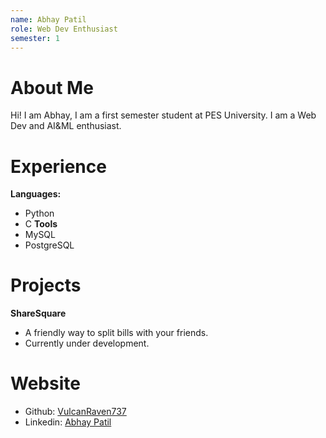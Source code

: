 ```yaml
---
name: Abhay Patil
role: Web Dev Enthusiast
semester: 1
---
```


# About Me
Hi! I am Abhay, I am a first semester student at PES University. I am a Web Dev and AI&ML enthusiast. 

# Experience
**Languages:**
- Python
- C
**Tools**
- MySQL
- PostgreSQL

# Projects
**ShareSquare**
 - A friendly way to split bills with your friends. 
 - Currently under development.

# Website
* Github: [VulcanRaven737](https://github.com/VulcanRaven737)
* Linkedin: [Abhay Patil](https://www.linkedin.com/in/abhay-patil-35699927b/)

